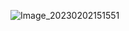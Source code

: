 ![Image_20230202151551](https://user-images.githubusercontent.com/15227330/216292226-a0db33b1-b9d4-4d0c-bf43-1800c08652f7.png)
